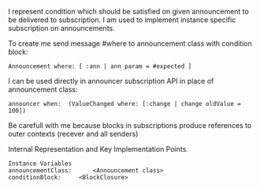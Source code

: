 I represent condition which should be satisfied on given announcement to be delivered to subscription.
I am used to implement instance specific subscription on announcements. 

To create me send message #where to announcement class with condition block:

	Announcement where: [ :ann | ann param = #expected ]

I can be used directly in announcer subscription API in place of announcement class:

	announcer when:  (ValueChanged where: [:change | change oldValue = 100])

Be carefull with me because blocks in subscriptions produce references to outer contexts (recever and all senders)
 
Internal Representation and Key Implementation Points.

    Instance Variables
	announcementClass:		<Announcement class>
	conditionBlock:		<BlockClosure>